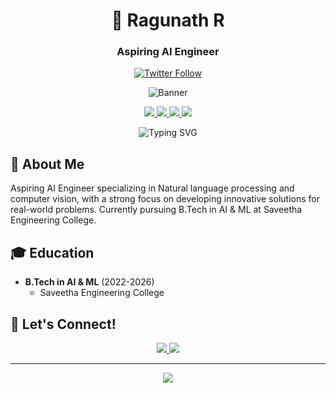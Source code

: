 <div align="center">
  
# 🚀 Ragunath R 
### Aspiring AI Engineer
[![Twitter Follow](https://img.shields.io/twitter/follow/ragunath?style=social)](https://twitter.com/ragunath)

![Banner](https://capsule-render.vercel.app/api?type=waving&color=gradient&height=200&section=header&text=Aspiring%20AI%20Engineer&fontSize=90&animation=fadeIn&fontAlignY=38&desc=Transforming%20Ideas%20into%20Intelligent%20Solutions&descAlignY=55&descAlign=50)

<p>
  <a href="mailto:ragunathravi73@gmail.com">
    <img src="https://img.shields.io/badge/Email-Contact-red?style=for-the-badge&logo=gmail&logoColor=white"/>
  </a>
  <a href="https://www.linkedin.com/in/ragunath-r-a2a580247/">
    <img src="https://img.shields.io/badge/LinkedIn-Connect-blue?style=for-the-badge&logo=linkedin&logoColor=white"/>
  </a>
 <a href="https://ragu-123.github.io/portfolio/">
  <img src="https://img.shields.io/badge/Portfolio-Visit-blue?style=for-the-badge&logo=google-chrome&logoColor=white"/>
 <a href="https://huggingface.co/ragunath-ravi">
  <img src="https://img.shields.io/badge/HuggingFace-Profile-yellow?style=for-the-badge&logo=huggingface&logoColor=white"/>
</a>

</a>
</p>

<p align="center">
  <img src="https://readme-typing-svg.herokuapp.com?font=Fira+Code&pause=1000&color=2196F3&center=true&vCenter=true&width=435&lines=AI+Engineer;Machine+Learning+Researcher;Computer+Vision+Expert;Deep+Learning+Enthusiast" alt="Typing SVG" />
</p>

</div>

## 🎯 About Me
Aspiring AI Engineer specializing in Natural language processing and computer vision, with a strong focus on developing innovative solutions for real-world problems. Currently pursuing B.Tech in AI & ML at Saveetha Engineering College.






## 🎓 Education

- **B.Tech in AI & ML** (2022-2026)
  - Saveetha Engineering College


## 🤝 Let's Connect!

<div align="center">
  <a href="https://www.linkedin.com/in/ragunath-r-a2a580247/">
    <img src="https://img.shields.io/badge/Connect_on_LinkedIn-0077B5?style=for-the-badge&logo=linkedin&logoColor=white"/>
  </a>
  <a href="mailto:ragunathravi73@gmail.com">
    <img src="https://img.shields.io/badge/Send_Email-D14836?style=for-the-badge&logo=gmail&logoColor=white"/>
  </a>
</div>

---

<div align="center">
  <img src="https://capsule-render.vercel.app/api?type=waving&color=gradient&height=100&section=footer"/>
  
</div>
